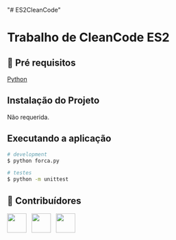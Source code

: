 "# ES2CleanCode"

# Trabalho de CleanCode ES2
 
## 🔐 Pré requisitos

<a href="https://www.python.org/">Python</a> &nbsp;

## Instalação do Projeto

Não requerida.

## Executando a aplicação

```bash
# development
$ python forca.py

# testes
$ python -m unittest
```

## 🤝 Contribuídores

<a href="https://github.com/CauaSSaraiva"><img src="https://github.com/CauaSSaraiva.png" width="45" height="45"></a> &nbsp;
<a href="https://github.com/leonardobonato"><img src="https://github.com/leonardobonato.png" width="45" height="45"></a> &nbsp;
<a href="https://github.com/GeancarloBastos"><img src="https://github.com/GeancarloBasto.png" width="45" height="45"></a> &nbsp;
